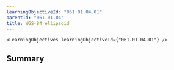 ```yaml
---
learningObjectiveId: "061.01.04.01"
parentId: "061.01.04"
title: WGS-84 ellipsoid
---
```


```tsx eval
<LearningObjectives learningObjectiveId={"061.01.04.01"} />
```

## Summary
